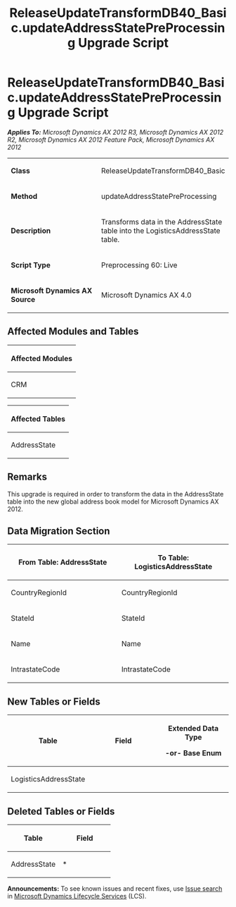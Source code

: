 ﻿---
title: ReleaseUpdateTransformDB40_Basic.updateAddressStatePreProcessing Upgrade Script
TOCTitle: ReleaseUpdateTransformDB40_Basic.updateAddressStatePreProcessing Upgrade Script
ms:assetid: c8fab442-0286-a510-0cc2-f3a343cd5b03
ms:mtpsurl: https://msdn.microsoft.com/en-us/library/JJ719609(v=AX.60)
ms:contentKeyID: 49711176
ms.date: 05/18/2015
mtps_version: v=AX.60
---

# ReleaseUpdateTransformDB40\_Basic.updateAddressStatePreProcessing Upgrade Script 


_**Applies To:** Microsoft Dynamics AX 2012 R3, Microsoft Dynamics AX 2012 R2, Microsoft Dynamics AX 2012 Feature Pack, Microsoft Dynamics AX 2012_

<table>
<colgroup>
<col style="width: 50%" />
<col style="width: 50%" />
</colgroup>
<tbody>
<tr class="odd">
<td><p><strong>Class</strong></p></td>
<td><p>ReleaseUpdateTransformDB40_Basic</p></td>
</tr>
<tr class="even">
<td><p><strong>Method</strong></p></td>
<td><p>updateAddressStatePreProcessing</p></td>
</tr>
<tr class="odd">
<td><p><strong>Description</strong></p></td>
<td><p>Transforms data in the AddressState table into the LogisticsAddressState table.</p></td>
</tr>
<tr class="even">
<td><p><strong>Script Type</strong></p></td>
<td><p>Preprocessing 60: Live</p></td>
</tr>
<tr class="odd">
<td><p><strong>Microsoft Dynamics AX Source</strong></p></td>
<td><p>Microsoft Dynamics AX 4.0</p></td>
</tr>
</tbody>
</table>


## Affected Modules and Tables

<table>
<colgroup>
<col style="width: 100%" />
</colgroup>
<thead>
<tr class="header">
<th><p>Affected Modules</p></th>
</tr>
</thead>
<tbody>
<tr class="odd">
<td><p>CRM</p></td>
</tr>
</tbody>
</table>


<table>
<colgroup>
<col style="width: 100%" />
</colgroup>
<thead>
<tr class="header">
<th><p>Affected Tables</p></th>
</tr>
</thead>
<tbody>
<tr class="odd">
<td><p>AddressState</p></td>
</tr>
</tbody>
</table>


## Remarks

This upgrade is required in order to transform the data in the AddressState table into the new global address book model for Microsoft Dynamics AX 2012.

## Data Migration Section

<table>
<colgroup>
<col style="width: 50%" />
<col style="width: 50%" />
</colgroup>
<thead>
<tr class="header">
<th><p>From Table: AddressState</p></th>
<th><p>To Table: LogisticsAddressState</p></th>
</tr>
</thead>
<tbody>
<tr class="odd">
<td><p>CountryRegionId</p></td>
<td><p>CountryRegionId</p></td>
</tr>
<tr class="even">
<td><p>StateId</p></td>
<td><p>StateId</p></td>
</tr>
<tr class="odd">
<td><p>Name</p></td>
<td><p>Name</p></td>
</tr>
<tr class="even">
<td><p>IntrastateCode</p></td>
<td><p>IntrastateCode</p></td>
</tr>
</tbody>
</table>


## New Tables or Fields

<table>
<colgroup>
<col style="width: 33%" />
<col style="width: 33%" />
<col style="width: 33%" />
</colgroup>
<thead>
<tr class="header">
<th><p>Table</p></th>
<th><p>Field</p></th>
<th><p>Extended Data Type</p>
<p>-or- Base Enum</p></th>
</tr>
</thead>
<tbody>
<tr class="odd">
<td><p>LogisticsAddressState</p></td>
<td><p></p></td>
<td><p></p></td>
</tr>
</tbody>
</table>


## Deleted Tables or Fields

<table>
<colgroup>
<col style="width: 50%" />
<col style="width: 50%" />
</colgroup>
<thead>
<tr class="header">
<th><p>Table</p></th>
<th><p>Field</p></th>
</tr>
</thead>
<tbody>
<tr class="odd">
<td><p>AddressState</p></td>
<td><p>*</p></td>
</tr>
</tbody>
</table>

  
**Announcements:** To see known issues and recent fixes, use [Issue search](http://go.microsoft.com/fwlink/?linkid=389258) in [Microsoft Dynamics Lifecycle Services](http://go.microsoft.com/fwlink/?linkid=306505) (LCS).

